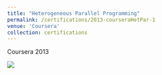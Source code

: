 ```yaml
---
title: "Heterogeneous Parallel Programming"
permalink: /certifications/2013-courseraHetPar-1
venue: 'Coursera' 
collection: certifications 
---
```


Coursera 2013

![](https://leimingyu.github.io/files/certs/coursera-hpp.png)
